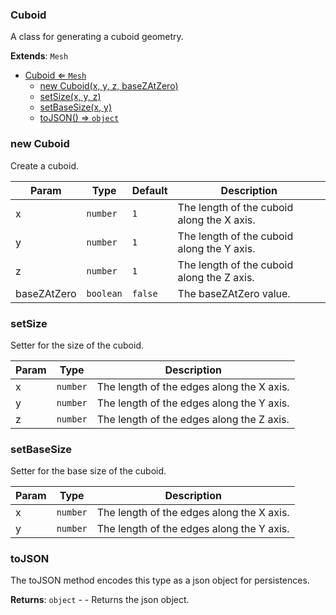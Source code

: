 <a name="Cuboid"></a>

### Cuboid 
A class for generating a cuboid geometry.


**Extends**: <code>Mesh</code>  

* [Cuboid ⇐ <code>Mesh</code>](#Cuboid)
    * [new Cuboid(x, y, z, baseZAtZero)](#new-Cuboid)
    * [setSize(x, y, z)](#setSize)
    * [setBaseSize(x, y)](#setBaseSize)
    * [toJSON() ⇒ <code>object</code>](#toJSON)

<a name="new_Cuboid_new"></a>

### new Cuboid
Create a cuboid.


| Param | Type | Default | Description |
| --- | --- | --- | --- |
| x | <code>number</code> | <code>1</code> | The length of the cuboid along the X axis. |
| y | <code>number</code> | <code>1</code> | The length of the cuboid along the Y axis. |
| z | <code>number</code> | <code>1</code> | The length of the cuboid along the Z axis. |
| baseZAtZero | <code>boolean</code> | <code>false</code> | The baseZAtZero value. |

<a name="Cuboid+setSize"></a>

### setSize
Setter for the size of the cuboid.



| Param | Type | Description |
| --- | --- | --- |
| x | <code>number</code> | The length of the edges along the X axis. |
| y | <code>number</code> | The length of the edges along the Y axis. |
| z | <code>number</code> | The length of the edges along the Z axis. |

<a name="Cuboid+setBaseSize"></a>

### setBaseSize
Setter for the base size of the cuboid.



| Param | Type | Description |
| --- | --- | --- |
| x | <code>number</code> | The length of the edges along the X axis. |
| y | <code>number</code> | The length of the edges along the Y axis. |

<a name="Cuboid+toJSON"></a>

### toJSON
The toJSON method encodes this type as a json object for persistences.


**Returns**: <code>object</code> - - Returns the json object.  
